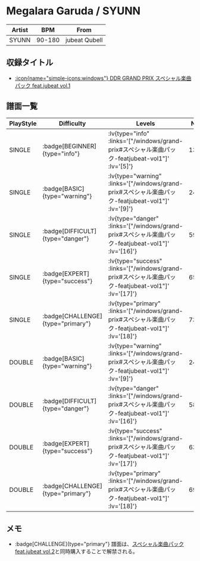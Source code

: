 # Megalara Garuda / SYUNN

|Artist|BPM|From|
|------|---|----|
|SYUNN|90-180|jubeat Qubell|

## 収録タイトル

- [ :icon{name="simple-icons:windows"} DDR GRAND PRIX スペシャル楽曲パック feat.jubeat vol.1](/windows/grand-prix#スペシャル楽曲パック-featjubeat-vol1)

## 譜面一覧

|PlayStyle|Difficulty|Levels|Notes|Movie|
|---------|----------|------|-----|-----|
|SINGLE| :badge[BEGINNER]{type="info"} | :lv{type="info" :links='["/windows/grand-prix#スペシャル楽曲パック-featjubeat-vol1"]' :lv='[5]'} |138/0||
|SINGLE| :badge[BASIC]{type="warning"} | :lv{type="warning" :links='["/windows/grand-prix#スペシャル楽曲パック-featjubeat-vol1"]' :lv='[9]'} |247/16||
|SINGLE| :badge[DIFFICULT]{type="danger"} | :lv{type="danger" :links='["/windows/grand-prix#スペシャル楽曲パック-featjubeat-vol1"]' :lv='[16]'} |593/17||
|SINGLE| :badge[EXPERT]{type="success"} | :lv{type="success" :links='["/windows/grand-prix#スペシャル楽曲パック-featjubeat-vol1"]' :lv='[17]'} |654/18||
|SINGLE| :badge[CHALLENGE]{type="primary"} | :lv{type="primary" :links='["/windows/grand-prix#スペシャル楽曲パック-featjubeat-vol1"]' :lv='[18]'} |734/55||
|DOUBLE| :badge[BASIC]{type="warning"} | :lv{type="warning" :links='["/windows/grand-prix#スペシャル楽曲パック-featjubeat-vol1"]' :lv='[9]'} |245/18||
|DOUBLE| :badge[DIFFICULT]{type="danger"} | :lv{type="danger" :links='["/windows/grand-prix#スペシャル楽曲パック-featjubeat-vol1"]' :lv='[16]'} |583/18||
|DOUBLE| :badge[EXPERT]{type="success"} | :lv{type="success" :links='["/windows/grand-prix#スペシャル楽曲パック-featjubeat-vol1"]' :lv='[17]'} |633/18||
|DOUBLE| :badge[CHALLENGE]{type="primary"} | :lv{type="primary" :links='["/windows/grand-prix#スペシャル楽曲パック-featjubeat-vol1"]' :lv='[18]'} |691/63||

## メモ

- :badge[CHALLENGE]{type="primary"} 譜面は、[スペシャル楽曲パック feat.jubeat vol.2](/windows/grand-prix#スペシャル楽曲パック-featjubeat-vol2)と同時購入することで解禁される。
